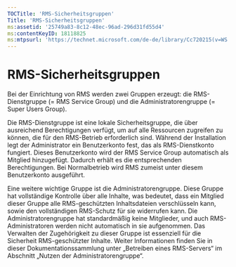 ```yaml
---
TOCTitle: 'RMS-Sicherheitsgruppen'
Title: 'RMS-Sicherheitsgruppen'
ms:assetid: '25749a83-8c12-48ec-96ad-296d31fd55d4'
ms:contentKeyID: 18118825
ms:mtpsurl: 'https://technet.microsoft.com/de-de/library/Cc720215(v=WS.10)'
---
```


RMS-Sicherheitsgruppen
======================

Bei der Einrichtung von RMS werden zwei Gruppen erzeugt: die RMS-Dienstgruppe (= RMS Service Group) und die Administratorengruppe (= Super Users Group).

Die RMS-Dienstgruppe ist eine lokale Sicherheitsgruppe, die über ausreichend Berechtigungen verfügt, um auf alle Ressourcen zugreifen zu können, die für den RMS-Betrieb erforderlich sind. Während der Installation legt der Administrator ein Benutzerkonto fest, das als RMS-Dienstkonto fungiert. Dieses Benutzerkonto wird der RMS Service Group automatisch als Mitglied hinzugefügt. Dadurch erhält es die entsprechenden Berechtigungen. Bei Normalbetrieb wird RMS zumeist unter diesem Benutzerkonto ausgeführt.

Eine weitere wichtige Gruppe ist die Administratorengruppe. Diese Gruppe hat vollständige Kontrolle über alle Inhalte, was bedeutet, dass ein Mitglied dieser Gruppe alle RMS-geschützten Inhaltsdateien verschlüsseln kann, sowie den vollständigen RMS-Schutz für sie widerrufen kann. Die Administratorengruppe hat standardmäßig keine Mitglieder, und auch RMS-Administratoren werden nicht automatisch in sie aufgenommen. Das Verwalten der Zugehörigkeit zu dieser Gruppe ist essenziell für die Sicherheit RMS-geschützter Inhalte. Weiter Informationen finden Sie in dieser Dokumentationssammlung unter „Betreiben eines RMS-Servers“ im Abschnitt „Nutzen der Administratorengruppe“.